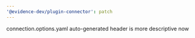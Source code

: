```yaml
---
'@evidence-dev/plugin-connector': patch
---
```


connection.options.yaml auto-generated header is more descriptive now
